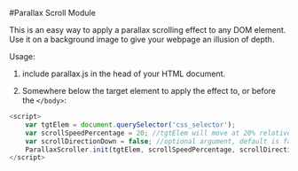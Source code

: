 #Parallax Scroll Module

This is an easy way to apply a parallax scrolling effect to any DOM element.  Use it on a background image to give your webpage an illusion of depth.

Usage:
1. include parallax.js in the head of your HTML document.

2. Somewhere below the target element to apply the effect to, or before the `</body>`:

```javascript
<script>
    var tgtElem = document.querySelector('css_selector');
    var scrollSpeedPercentage = 20; //tgtElem will move at 20% relative to normal scroll speed.
    var scrollDirectionDown = false; //optional argument, default is false.  Shown here for clarity.
    ParallaxScroller.init(tgtElem, scrollSpeedPercentage, scrollDirectionDown);
</script>
```

